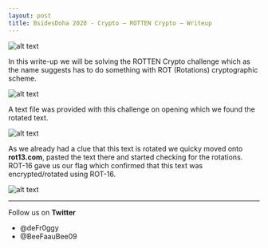 ```yaml
---
layout: post
title: BsidesDoha 2020 - Crypto — ROTTEN Crypto — Writeup
---
```

![alt text](https://raw.githubusercontent.com/deFr0ggy/deFr0ggy.github.io/master/images/Its-Just-a-Photo/logo.png)

In this write-up we will be solving the ROTTEN Crypto challenge which as the name suggests has to do something with ROT (Rotations) cryptographic scheme.

![alt text](https://raw.githubusercontent.com/deFr0ggy/deFr0ggy.github.io/master/images/Rotten-Crypto/img1.png)

A text file was provided with this challenge on opening which we found the rotated text. 

![alt text](https://raw.githubusercontent.com/deFr0ggy/deFr0ggy.github.io/master/images/Rotten-Crypto/img2.png)

As we already had a clue that this text is rotated we quicky moved onto **rot13.com**, pasted the text there and started checking for the rotations. ROT-16 gave us our flag which confirmed that this text was encrypted/rotated using ROT-16.

![alt text](https://raw.githubusercontent.com/deFr0ggy/deFr0ggy.github.io/master/images/Rotten-Crypto/img3.png)

***
Follow us on **Twitter**
- @deFr0ggy
- @BeeFaauBee09
